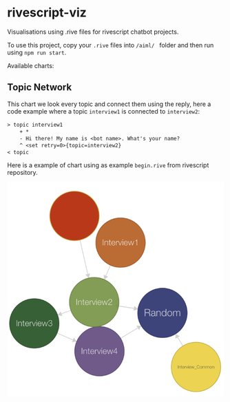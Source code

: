 # rivescript-viz

Visualisations using .rive files for rivescript chatbot projects.

To use this project, copy your `.rive` files into `/aiml/ ` folder and then run using `npm run start`.

Available charts:

## Topic Network

This chart we look every topic and connect them using the reply, here a code example where a topic `interview1` is connected to `interview2`:

```rive
> topic interview1
	+ *
	- Hi there! My name is <bot name>. What's your name?
	^ <set retry=0>{topic=interview2}
< topic
```

Here is a example of chart using as example `begin.rive` from rivescript repository.

<img src="public/example.png" />
